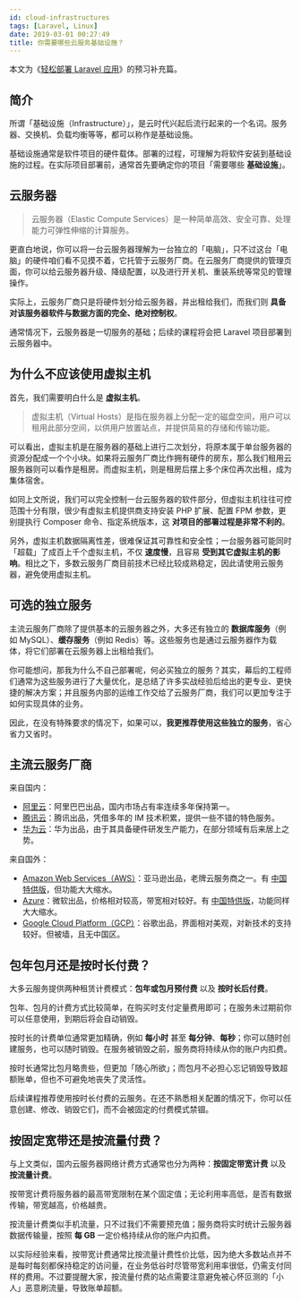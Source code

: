 ```yaml
---
id: cloud-infrastructures
tags: [Laravel, Linux]
date: 2019-03-01 00:27:49
title: 你需要哪些云服务基础设施？
---
```


本文为《[轻松部署 Laravel 应用](https://github.com/wi1dcard/laravel-deployment)》的预习补充篇。

<!--more-->

## 简介

所谓「基础设施（Infrastructure）」，是云时代兴起后流行起来的一个名词。服务器、交换机、负载均衡等等，都可以称作是基础设施。

基础设施通常是软件项目的硬件载体。部署的过程，可理解为将软件安装到基础设施的过程。在实际项目部署前，通常首先要确定你的项目「需要哪些 **基础设施**」。

## 云服务器

> 云服务器（Elastic Compute Services）是一种简单高效、安全可靠、处理能力可弹性伸缩的计算服务。

更直白地说，你可以将一台云服务器理解为一台独立的「电脑」，只不过这台「电脑」的硬件咱们看不见摸不着，它托管于云服务厂商。在云服务厂商提供的管理页面，你可以给云服务器升级、降级配置，以及进行开关机、重装系统等常见的管理操作。

实际上，云服务厂商只是将硬件划分给云服务器，并出租给我们，而我们则 **具备对该服务器软件与数据方面的完全、绝对控制权**。

通常情况下，云服务器是一切服务的基础；后续的课程将会把 Laravel 项目部署到云服务器中。

## 为什么不应该使用虚拟主机

首先，我们需要明白什么是 **虚拟主机**。

> 虚拟主机（Virtual Hosts）是指在服务器上分配一定的磁盘空间，用户可以租用此部分空间，以供用户放置站点，并提供简易的存储和传输功能。

可以看出，虚拟主机是在服务器的基础上进行二次划分，将原本属于单台服务器的资源分配成一个个小块。如果将云服务厂商比作拥有硬件的房东，那么我们租用云服务器则可以看作是租房。而虚拟主机，则是租房后摆上多个床位再次出租，成为集体宿舍。

如同上文所说，我们可以完全控制一台云服务器的软件部分，但虚拟主机往往可控范围十分有限，很少有虚拟主机提供商支持安装 PHP 扩展、配置 FPM 参数，更别提执行 Composer 命令、指定系统版本，这 **对项目的部署过程是非常不利的**。

另外，虚拟主机数据隔离性差，很难保证其可靠性和安全性；一台服务器可能同时「超载」了成百上千个虚拟主机，不仅 **速度慢**，且容易 **受到其它虚拟主机的影响**。相比之下，多数云服务厂商目前技术已经比较成熟稳定，因此请使用云服务器，避免使用虚拟主机。

## 可选的独立服务

主流云服务厂商除了提供基本的云服务器之外，大多还有独立的 **数据库服务**（例如 MySQL）、**缓存服务**（例如 Redis）等。这些服务也是通过云服务器作为载体，将它们部署在云服务器上出租给我们。

你可能想问，那我为什么不自己部署呢，何必买独立的服务？其实，幕后的工程师们通常为这些服务进行了大量优化，是总结了许多实战经验后给出的更专业、更快捷的解决方案；并且服务内部的运维工作交给了云服务厂商，我们可以更加专注于如何实现具体的业务。

因此，在没有特殊要求的情况下，如果可以，**我更推荐使用这些独立的服务**，省心省力又省时。

## 主流云服务厂商

来自国内：

- [阿里云](https://www.aliyun.com/)：阿里巴巴出品，国内市场占有率连续多年保持第一。
- [腾讯云](https://cloud.tencent.com/)：腾讯出品，凭借多年的 IM 技术积累，提供一些不错的特色服务。
- [华为云](https://www.huaweicloud.com/)：华为出品，由于其具备硬件研发生产能力，在部分领域有后来居上之势。

来自国外：

- [Amazon Web Services（AWS）](https://aws.amazon.com/)：亚马逊出品，老牌云服务商之一。有 [中国特供版](https://www.amazonaws.cn/)，但功能大大缩水。
- [Azure](https://azure.microsoft.com/)：微软出品，价格相对较高，带宽相对较好。有 [中国特供版](https://www.azure.cn/)，功能同样大大缩水。
- [Google Cloud Platform（GCP）](https://cloud.google.com/)：谷歌出品，界面相对美观，对新技术的支持较好。但被墙，且无中国区。

## 包年包月还是按时长付费？

大多云服务提供两种租赁计费模式：**包年或包月预付费** 以及 **按时长后付费**。

包年、包月的计费方式比较简单，在购买时支付定量费用即可；在服务未过期前你可以任意使用，到期后将会自动销毁。

按时长的计费单位通常更加精确，例如 **每小时** 甚至 **每分钟**、**每秒**；你可以随时创建服务，也可以随时销毁。在服务被销毁之前，服务商将持续从你的账户内扣费。

按时长通常比包月略贵些，但更加「随心所欲」；而包月不必担心忘记销毁导致超额账单，但也不可避免地丧失了灵活性。

后续课程推荐使用按时长付费的云服务。在还不熟悉相关配置的情况下，你可以任意创建、修改、销毁它们，而不会被固定的付费模式禁锢。

## 按固定宽带还是按流量付费？

与上文类似，国内云服务器网络计费方式通常也分为两种：**按固定带宽计费** 以及 **按流量计费**。

按带宽计费将服务器的最高带宽限制在某个固定值；无论利用率高低，是否有数据传输，带宽越高，价格越贵。

按流量计费类似手机流量，只不过我们不需要预充值；服务商将实时统计云服务器数据传输量，按照 **每 GB** 一定价格持续从你的账户内扣费。

以实际经验来看，按带宽计费通常比按流量计费性价比低，因为绝大多数站点并不是每时每刻都保持稳定的访问量，在业务低谷时尽管带宽利用率很低，仍需支付同样的费用。不过要提醒大家，按流量付费的站点需要注意避免被心怀叵测的「小人」恶意刷流量，导致账单超额。
